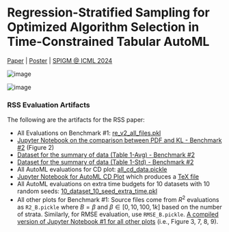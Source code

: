 
# Regression-Stratified Sampling for Optimized Algorithm Selection in Time-Constrained Tabular AutoML
[Paper](https://openreview.net/pdf?id=Wq8GG3j1o3)  |  [Poster](https://github.com/marscod/Regression_Stratified_Sampling/blob/main/Regression-Stratified_Sampling_Poster.pdf) | [SPIGM @ ICML 2024](https://icml.cc/virtual/2024/37026)

![image](https://github.com/user-attachments/assets/614c373c-2d49-4539-8466-b340d2272e27)




![image](https://github.com/user-attachments/assets/dd66255c-d0df-4092-9666-5e5ec16ee604)

### RSS Evaluation Artifacts

The following are the artifacts for the RSS paper:

- All Evaluations on Benchmark #1: [re_v2_all_files.pkl](re_v2_all_files.pkl)
- [Jupyter Notebook on the comparison between PDF and KL - Benchmark #2](PDF_vs_KL.ipynb) (Figure 2)
- [Dataset for the summary of data (Table 1-Avg) - Benchmark #2](benchmark_2_pdf_kl_mean.pickle)
- [Dataset for the summary of data (Table 1-Std) - Benchmark #2](benchmark_2_pdf_kl_std.pickle)
- All AutoML evaluations for CD plot: [all_cd_data.pickle](all_cd_data.pickle)
- [Jupyter Notebook for AutoML CD Plot](automl_cd.ipynb) which produces a [TeX file](automl_cd.tex)
- All AutoML evaluations on extra time budgets for 10 datasets with 10 random seeds: [10_dataset_10_seed_extra_time.pkl](10_dataset_10_seed_extra_time.pkl)
- All other plots for Benchmark #1: Source files come from $R^2$ evaluations as `R2_B.pickle` where $B=\beta$ and $\beta \in [0, 10, 100, 1k]$ based on the number of strata. Similarly, for RMSE evaluation, use `RMSE_B.pickle`. [A compiled version of Jupyter Notebook #1 for all other plots](Benchmark_1_all_plots.ipynb) (i.e., Figure 3, 7, 8, 9).
